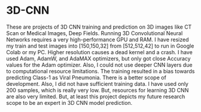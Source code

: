 # 3D-CNN
These are projects of 3D CNN training and prediction on 3D images like CT Scan or Medical Images, Deep Fields.
Running 3D Convolutional Neural Networks requires a very high-performance GPU and RAM. 
I have resized my train and test images into [150,150,32] from [512,512,42] to run in Google Colab or my PC.
Higher resolution causes a dead kernel and a crash. 
I have used Adam, AdamW, and AdaMAX optimizers, but only got close Accuracy values for the Adam optimizer.
Also, I could not use deeper CNN layers due to computational resource limitations.
The training resulted in a bias towards predicting Class-1 as Viral Pneumonia. 
There is a better scope of development.
Also, I did not have sufficient training data. I have used only 200 samples, which is really very low.
But, resources for learning 3D CNN are also very limited. 
But, at least this project depicts my future research scope to be an expert in 3D CNN model prediction.
